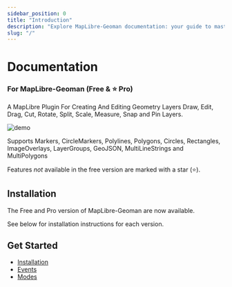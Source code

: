 ```yaml
---
sidebar_position: 0
title: "Introduction"
description: "Explore MapLibre-Geoman documentation: your guide to mastering this powerful geo-editing tool. Dive into tutorials, code snippets, API references and more."
slug: "/"
---
```


# Documentation

### For MapLibre-Geoman (Free & ⭐ Pro)

A MapLibre Plugin For Creating And Editing Geometry Layers
Draw, Edit, Drag, Cut, Rotate, Split, Scale, Measure, Snap and Pin Layers.

![demo](/img/geoman-maplibre-demo.png)

Supports Markers, CircleMarkers, Polylines, Polygons, Circles, Rectangles, ImageOverlays, LayerGroups, GeoJSON, MultiLineStrings and MultiPolygons

Features _not_ available in the free version are marked with a star (⭐).

## Installation

The Free and Pro version of MapLibre-Geoman are now available.

See below for installation instructions for each version.

## **Get Started**

- [Installation](/docs/01-basics)
- [Events](/docs/02-events)
- [Modes](/docs/03-mode-switching)
